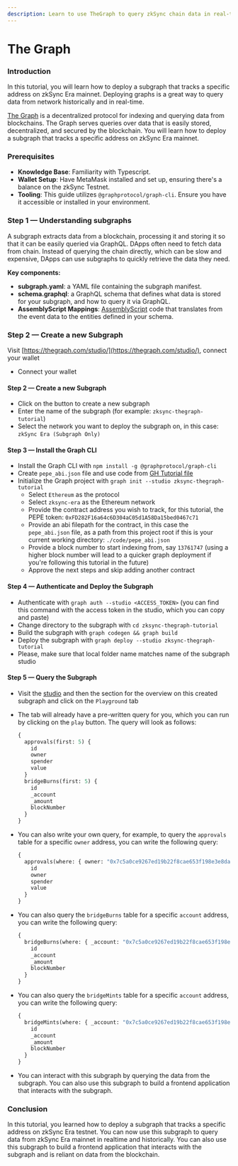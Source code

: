 ```yaml
---
description: Learn to use TheGraph to query zkSync chain data in real-time.
---
```


# The Graph

### Introduction

In this tutorial, you will learn how to deploy a subgraph that tracks a specific address on zkSync Era mainnet. Deploying graphs is a great way to query data from network historically and in real-time.

[The Graph](https://thegraph.com/) is a decentralized protocol for indexing and querying data from blockchains. The Graph serves queries over data that is easily stored, decentralized, and secured by the blockchain. You will learn how to deploy a subgraph that tracks a specific address on zkSync Era mainnet.

### Prerequisites

* **Knowledge Base**: Familiarity with Typescript.
* **Wallet Setup**: Have MetaMask installed and set up, ensuring there's a balance on the zkSync Testnet.&#x20;
* **Tooling**: This guide utilizes `@graphprotocol/graph-cli`. Ensure you have it accessible or installed in your environment.

### Step 1 — Understanding subgraphs

A subgraph extracts data from a blockchain, processing it and storing it so that it can be easily queried via GraphQL. DApps often need to fetch data from chain. Instead of querying the chain directly, which can be slow and expensive, DApps can use subgraphs to quickly retrieve the data they need.&#x20;

**Key components:**

* **subgraph.yaml**: a YAML file containing the subgraph manifest.
* **schema.graphql**: a GraphQL schema that defines what data is stored for your subgraph, and how to query it via GraphQL.
* **AssemblyScript Mappings**: [AssemblyScript](https://github.com/AssemblyScript/assemblyscript) code that translates from the event data to the entities defined in your schema.

### Step 2 — Create a new Subgraph

Visit [https://thegraph.com/studio/](https://thegraph.com/studio/), connect your wallet

* Connect your wallet

#### Step 2 — Create a new Subgraph



* Click on the button to create a new subgraph
* Enter the name of the subgraph (for example: `zksync-thegraph-tutorial`)
* Select the network you want to deploy the subgraph on, in this case: `zkSync Era (Subgraph Only)`

#### Step 3 — Install the Graph CLI

* Install the Graph CLI with `npm install -g @graphprotocol/graph-cli`
* Create `pepe_abi.json` file and use code from [GH Tutorial file](https://github.com/zkSync-Community-Hub/tutorials/blob/main/tutorials/the-graph/code/pepe\_abi.json)
* Initialize the Graph project with `graph init --studio zksync-thegraph-tutorial`
  * Select `Ethereum` as the protocol
  * Select `zksync-era` as the Ethereum network
  * Provide the contract address you wish to track, for this tutorial, the PEPE token: `0xFD282F16a64c6D304aC05d1A58Da15bed0467c71`
  * Provide an abi filepath for the contract, in this case the `pepe_abi.json` file, as a path from this project root if this is your current working directory: `./code/pepe_abi.json`
  * Provide a block number to start indexing from, say `13761747` (using a higher block number will lead to a quicker graph deployment if you're following this tutorial in the future)
  * Approve the next steps and skip adding another contract

#### Step 4 — Authenticate and Deploy the Subgraph

* Authenticate with `graph auth --studio <ACCESS_TOKEN>` (you can find this command with the access token in the studio, which you can copy and paste)
* Change directory to the subgraph with `cd zksync-thegraph-tutorial`
* Build the subgraph with `graph codegen && graph build`
* Deploy the subgraph with `graph deploy --studio zksync-thegraph-tutorial`
* Please, make sure that local folder name matches name of the subgraph studio

#### Step 5 — Query the Subgraph

* Visit the [studio](https://thegraph.com/studio/) and then the section for the overview on this created subgraph and click on the `Playground` tab
*   The tab will already have a pre-written query for you, which you can run by clicking on the `play` button. The query will look as follows:

    ```graphql
    {
      approvals(first: 5) {
        id
        owner
        spender
        value
      }
      bridgeBurns(first: 5) {
        id
        _account
        _amount
        blockNumber
      }
    }
    ```
*   You can also write your own query, for example, to query the `approvals` table for a specific `owner` address, you can write the following query:

    ```graphql
    {
      approvals(where: { owner: "0x7c5a0ce9267ed19b22f8cae653f198e3e8daf098" }) {
        id
        owner
        spender
        value
      }
    }
    ```
*   You can also query the `bridgeBurns` table for a specific `account` address, you can write the following query:

    ```graphql
    {
      bridgeBurns(where: { _account: "0x7c5a0ce9267ed19b22f8cae653f198e3e8daf098" }) {
        id
        _account
        _amount
        blockNumber
      }
    }
    ```
*   You can also query the `bridgeMints` table for a specific `account` address, you can write the following query:

    ```graphql
    {
      bridgeMints(where: { _account: "0x7c5a0ce9267ed19b22f8cae653f198e3e8daf098" }) {
        id
        _account
        _amount
        blockNumber
      }
    }
    ```
* You can interact with this subgraph by querying the data from the subgraph. You can also use this subgraph to build a frontend application that interacts with the subgraph.

### Conclusion

In this tutorial, you learned how to deploy a subgraph that tracks a specific address on zkSync Era testnet. You can now use this subgraph to query data from zkSync Era mainnet in realtime and historically. You can also use this subgraph to build a frontend application that interacts with the subgraph and is reliant on data from the blockchain.
